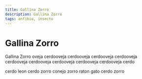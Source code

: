 ```yaml
---
title: Gallina Zorro
description: Gallina Zorro
tags: anfibio, insecto
---
```


# Gallina Zorro

Gallina Zorro oveja cerdooveja cerdooveja cerdooveja cerdooveja cerdooveja cerdooveja cerdooveja cerdooveja cerdooveja cerdo

cerdo leon cerdo zorro conejo zorro raton gato cerdo zorro